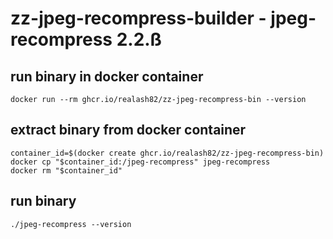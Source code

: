 # zz-jpeg-recompress-builder - jpeg-recompress 2.2.ß
## run binary in docker container
```
docker run --rm ghcr.io/realash82/zz-jpeg-recompress-bin --version
```
## extract binary from docker container
```
container_id=$(docker create ghcr.io/realash82/zz-jpeg-recompress-bin)
docker cp "$container_id:/jpeg-recompress" jpeg-recompress
docker rm "$container_id"
```
## run binary
```
./jpeg-recompress --version
```